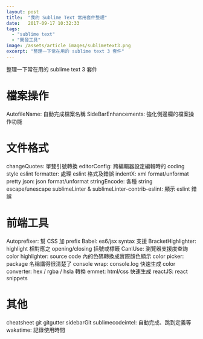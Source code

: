 ```yaml
---
layout: post
title:  "我的 Sublime Text 常用套件整理"
date:   2017-09-17 10:32:33
tags:
  - "sublime text"
  - "開發工具"
image: /assets/article_images/sublimetext3.png
excerpt: "整理一下常在用的 sublime text 3 套件"
---
```


整理一下常在用的 sublime text 3 套件

# 檔案操作
AutofileName: 自動完成檔案名稱
SideBarEnhancements: 強化側邊欄的檔案操作功能


# 文件格式
changeQuotes: 單雙引號轉換
editorConfig: 跨編輯器設定編輯時的 coding style
eslint formatter: 處理 eslint 格式及錯誤
indentX: xml format/unformat
pretty json: json format/unformat
stringEncode: 各種 string escape/unescape
sublimeLinter & sublimeLinter-contrib-eslint: 顯示 eslint 錯誤


# 前端工具
Autoprefixer: 幫 CSS 加 prefix
Babel: es6/jsx syntax 支援
BracketHighlighter: highlight 相對應之 opening/closing 括號或標籤
CanIUse: 瀏覽器支援度查詢
color highlighter: source code 內的色碼轉換成實際顏色顯示
color picker: package 名稱講得很清楚了
console wrap: console.log 快速生成
color converter: hex / rgba / hsla 轉換
emmet: html/css 快速生成
reactJS: react snippets

# 其他
cheatsheet
git
gitgutter
sidebarGit
sublimecodeintel: 自動完成、跳到定義等
wakatime: 記錄使用時間